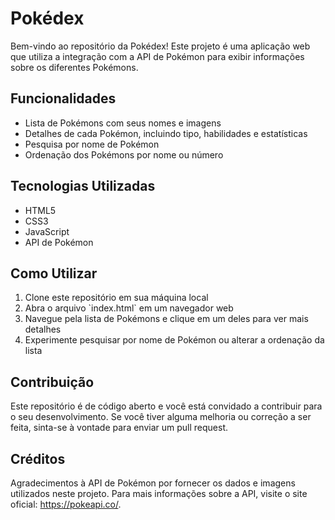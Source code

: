 <!DOCTYPE html>
<html>
<head>
  <meta charset="UTF-8">
</head>
<body>
  <h1>Pokédex</h1>
  <p>
    Bem-vindo ao repositório da Pokédex! Este projeto é uma aplicação web que utiliza a integração com a API de Pokémon para exibir informações sobre os diferentes Pokémons.
  </p>
  
  <h2>Funcionalidades</h2>
  <ul>
    <li>Lista de Pokémons com seus nomes e imagens</li>
    <li>Detalhes de cada Pokémon, incluindo tipo, habilidades e estatísticas</li>
    <li>Pesquisa por nome de Pokémon</li>
    <li>Ordenação dos Pokémons por nome ou número</li>
  </ul>
  
  <h2>Tecnologias Utilizadas</h2>
  <ul>
    <li>HTML5</li>
    <li>CSS3</li>
    <li>JavaScript</li>
    <li>API de Pokémon</li>
  </ul>
  
  <h2>Como Utilizar</h2>
  <ol>
    <li>Clone este repositório em sua máquina local</li>
    <li>Abra o arquivo `index.html` em um navegador web</li>
    <li>Navegue pela lista de Pokémons e clique em um deles para ver mais detalhes</li>
    <li>Experimente pesquisar por nome de Pokémon ou alterar a ordenação da lista</li>
  </ol>
  
  <h2>Contribuição</h2>
  <p>
    Este repositório é de código aberto e você está convidado a contribuir para o seu desenvolvimento. Se você tiver alguma melhoria ou correção a ser feita, sinta-se à vontade para enviar um pull request.
  </p>
  
  <h2>Créditos</h2>
  <p>
    Agradecimentos à API de Pokémon por fornecer os dados e imagens utilizados neste projeto. Para mais informações sobre a API, visite o site oficial: <a href="https://pokeapi.co/">https://pokeapi.co/</a>.
  </p>
</body>
</html>
